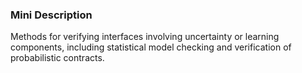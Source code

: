 ### Mini Description

Methods for verifying interfaces involving uncertainty or learning components, including statistical model checking and verification of probabilistic contracts.
